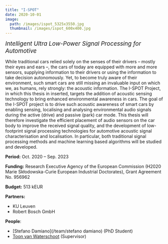 ```yaml
---
title: "I-SPOT"
date: 2020-10-01
image: 
  path: /images/ispot_5325x3550.jpg
  thumbnail: /images/ispot_600x400.jpg
---
```


*<span style="font-size:14pt;">Intelligent Ultra Low-Power Signal Processing for Automotive</span>*

While traditional cars relied solely on the senses of their drivers – mostly their eyes and ears –, the cars of today are equipped with more and more sensors, supplying information to their drivers or using the information to take decision autonomously. Yet, to become truly aware of their environment, such smart cars are still missing an invaluable input on which we, as humans, rely strongly: the acoustic information. The I-SPOT Project, in which this thesis in inserted, targets the addition of acoustic sensing technology to bring enhanced environmental awareness in cars. The goal of the I-SPOT project is to drive such acoustic awareness of smart cars by enabling sensing, localising and analysing environmental audio signals during the active (drive) and passive (park) car mode. This thesis will therefore investigate the efficient placement of audio sensors on the car body to improve the received signal quality, and the development of low-footprint signal processing technologies for automotive acoustic signal characterisation and localisation. In particular, both traditional signal processing methods and machine learning based algorithms will be studied and developed.

**Period:**	Oct. 2020 – Sep. 2023

**Funding:** Research Executive Agency of the European Commission (H2020 Marie Skłodowska-Curie European Industrial Doctorates), Grant Agreement No. 956962

**Budget:** 513 kEUR

**Partners:** 
* KU Leuven
* Robert Bosch GmbH

**People**:
* [Stefano Damiano](/team/stefano damiano) (PhD Student)
* [Toon van Waterschoot](/team/toon_vanwaterschoot) (Supervisor)
